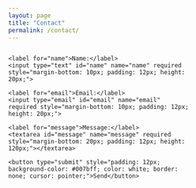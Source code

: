 ```yaml
---
layout: page
title: "Contact"
permalink: /contact/
---
```


<form action="https://api.web3forms.com/submit" method="POST" style="display: flex; flex-direction: column; max-width: 370px;">
    <input type="hidden" name="access_key" value="YOUR_ACCESS_KEY_HERE">

    <label for="name">Name:</label>
    <input type="text" id="name" name="name" required style="margin-bottom: 10px; padding: 12px; height: 20px;">

    <label for="email">Email:</label>
    <input type="email" id="email" name="email" required style="margin-bottom: 10px; padding: 12px; height: 20px;">

    <label for="message">Message:</label>
    <textarea id="message" name="message" required style="margin-bottom: 20px; padding: 12px; height: 120px;"></textarea>

    <button type="submit" style="padding: 12px; background-color: #007bff; color: white; border: none; cursor: pointer;">Send</button>
</form>
